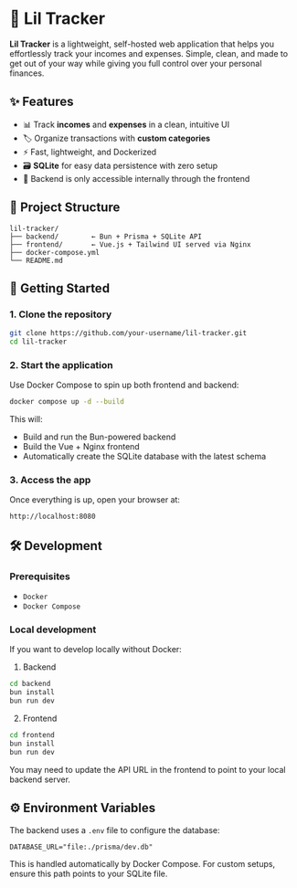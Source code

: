 # 💸 Lil Tracker

**Lil Tracker** is a lightweight, self-hosted web application that helps you effortlessly track your incomes and expenses. Simple, clean, and made to get out of your way while giving you full control over your personal finances.

## ✨ Features

- 📊 Track **incomes** and **expenses** in a clean, intuitive UI
- 🏷️ Organize transactions with **custom categories**
- ⚡ Fast, lightweight, and Dockerized
- 🗃️ **SQLite** for easy data persistence with zero setup
- 🔐 Backend is only accessible internally through the frontend

## 📂 Project Structure

```text
lil-tracker/
├── backend/        ← Bun + Prisma + SQLite API
├── frontend/       ← Vue.js + Tailwind UI served via Nginx
├── docker-compose.yml
└── README.md
```

## 🚀 Getting Started

### 1. Clone the repository

```bash
git clone https://github.com/your-username/lil-tracker.git
cd lil-tracker
```

### 2. Start the application

Use Docker Compose to spin up both frontend and backend:

```bash
docker compose up -d --build
```

This will:

- Build and run the Bun-powered backend
- Build the Vue + Nginx frontend
- Automatically create the SQLite database with the latest schema

### 3. Access the app

Once everything is up, open your browser at:

```text
http://localhost:8080
```

## 🛠️ Development

### Prerequisites

- `Docker`
- `Docker Compose`

### Local development

If you want to develop locally without Docker:

1. Backend

```bash
cd backend
bun install
bun run dev
```

2. Frontend

```bash
cd frontend
bun install
bun run dev
```

You may need to update the API URL in the frontend to point to your local backend server.

## ⚙️ Environment Variables

The backend uses a `.env` file to configure the database:

`DATABASE_URL="file:./prisma/dev.db"`

This is handled automatically by Docker Compose. For custom setups, ensure this path points to your SQLite file.
